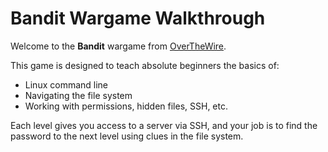 # Bandit Wargame Walkthrough

Welcome to the **Bandit** wargame from [OverTheWire](https://overthewire.org/wargames/bandit/).

This game is designed to teach absolute beginners the basics of:
- Linux command line
- Navigating the file system
- Working with permissions, hidden files, SSH, etc.

Each level gives you access to a server via SSH, and your job is to find the password to the next level using clues in the file system.

